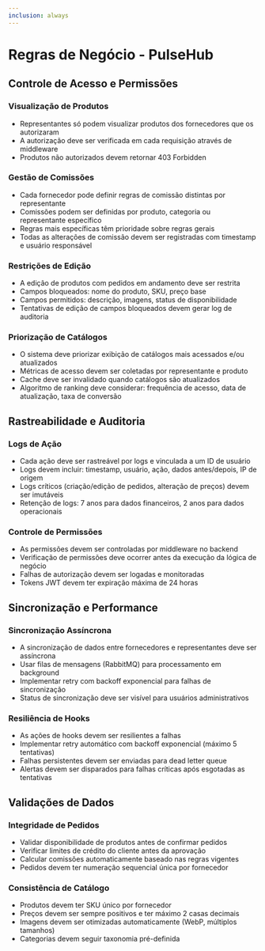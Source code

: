 ```yaml
---
inclusion: always
---
```


# Regras de Negócio - PulseHub

## Controle de Acesso e Permissões

### Visualização de Produtos
- Representantes só podem visualizar produtos dos fornecedores que os autorizaram
- A autorização deve ser verificada em cada requisição através de middleware
- Produtos não autorizados devem retornar 403 Forbidden

### Gestão de Comissões
- Cada fornecedor pode definir regras de comissão distintas por representante
- Comissões podem ser definidas por produto, categoria ou representante específico
- Regras mais específicas têm prioridade sobre regras gerais
- Todas as alterações de comissão devem ser registradas com timestamp e usuário responsável

### Restrições de Edição
- A edição de produtos com pedidos em andamento deve ser restrita
- Campos bloqueados: nome do produto, SKU, preço base
- Campos permitidos: descrição, imagens, status de disponibilidade
- Tentativas de edição de campos bloqueados devem gerar log de auditoria

### Priorização de Catálogos
- O sistema deve priorizar exibição de catálogos mais acessados e/ou atualizados
- Métricas de acesso devem ser coletadas por representante e produto
- Cache deve ser invalidado quando catálogos são atualizados
- Algoritmo de ranking deve considerar: frequência de acesso, data de atualização, taxa de conversão

## Rastreabilidade e Auditoria

### Logs de Ação
- Cada ação deve ser rastreável por logs e vinculada a um ID de usuário
- Logs devem incluir: timestamp, usuário, ação, dados antes/depois, IP de origem
- Logs críticos (criação/edição de pedidos, alteração de preços) devem ser imutáveis
- Retenção de logs: 7 anos para dados financeiros, 2 anos para dados operacionais

### Controle de Permissões
- As permissões devem ser controladas por middleware no backend
- Verificação de permissões deve ocorrer antes da execução da lógica de negócio
- Falhas de autorização devem ser logadas e monitoradas
- Tokens JWT devem ter expiração máxima de 24 horas

## Sincronização e Performance

### Sincronização Assíncrona
- A sincronização de dados entre fornecedores e representantes deve ser assíncrona
- Usar filas de mensagens (RabbitMQ) para processamento em background
- Implementar retry com backoff exponencial para falhas de sincronização
- Status de sincronização deve ser visível para usuários administrativos

### Resiliência de Hooks
- As ações de hooks devem ser resilientes a falhas
- Implementar retry automático com backoff exponencial (máximo 5 tentativas)
- Falhas persistentes devem ser enviadas para dead letter queue
- Alertas devem ser disparados para falhas críticas após esgotadas as tentativas

## Validações de Dados

### Integridade de Pedidos
- Validar disponibilidade de produtos antes de confirmar pedidos
- Verificar limites de crédito do cliente antes da aprovação
- Calcular comissões automaticamente baseado nas regras vigentes
- Pedidos devem ter numeração sequencial única por fornecedor

### Consistência de Catálogo
- Produtos devem ter SKU único por fornecedor
- Preços devem ser sempre positivos e ter máximo 2 casas decimais
- Imagens devem ser otimizadas automaticamente (WebP, múltiplos tamanhos)
- Categorias devem seguir taxonomia pré-definida